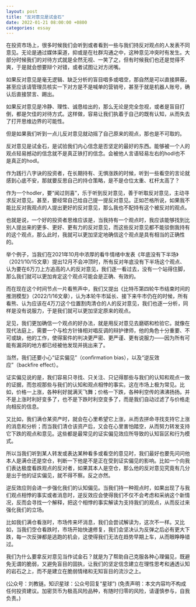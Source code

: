 ```yaml
---
layout: post
title: "反对意见是试金石"
date: 2022-01-21 08:00:00 +0800
categories: essay
---
```


在投资市场上，很多时候我们会听到或者看到一些与我们持反对观点的人发表不同意见。无论是通过媒体渠道，抑或是在社群沟通之中，这种意见冲突时有发生。大部分时候我们的对待方式就是全然无视、一笑了之，但有时候我们也还是觉得不爽，于是就会想要辩个对错，或者试图让对方闭嘴。

如果反对意见是毫无逻辑、缺乏分析的盲目唱多或唱空，那自然是可以直接屏蔽，甚至应该请管理员核实一下对方是不是喊单的营销号，甚至于就是机器人账号，确认后直接禁言、踢出。

如果反对意见是冷静、理性、诚恳给出的，那么无论是完全忽视，或者是盲目打倒，都是欠佳的对待方式。这样做，容易让我们执着于自己的既有认知，从而失去了打开思维边界的可能性。

但是如果我们听到一点儿反对意见就动摇了自己原来的观点，那也是不可取的。

反对意见是试金石，是试验我们内心信念是否坚定的最好的东西。能够被一个人的观点轻易撼动的信念就不是真正铁打的信念。会被他人言语轻易左右的hodl也不是真正的hodl。

作为践行八字诀的投资者，在长期持有、无惧涨跌的时候，听到一些看空的言论就感到心底不安，那就要反思自己的持仓策略，是不是仓位太重、杠杆太高了？

作为一个hodler，要“闻过则喜”，乐于听到反对意见，善于听取反对意见，主动寻求反对意见。甚至，要经常自己给自己提一提反对意见。正如芒格所说，如果我不能比反对我观点的人提出更好的反对意见，那么我也不配持有这个被反对的观点。

也就是说，一个好的投资者思维应该是，当我持有一个观点时，我应该能够找到比别人提出来的更多、更好、更有力的反对意见，而这些反对意见都不能驳倒我持有的这个观点，那么此时，我就可以更加坚定地确信这个观点是具有相当的正确性的。

举个例子，当我们在2021年10月中浓厚的看牛情绪中发表《年底没有下半场》（2021/10/15文章）提出12月不会冲顶时，所有反对年底没有下半场这个观点、认为要在6万刀上方追高的人的反对意见，我们逐一看过去，没有一个站得住脚，那么我们就可以更加肯定这个观点可能会是正确、有效的。

而在现在这个时间节点一片看熊声中，我们又提出《比特币第四轮牛市结束时间的推测模型》（2022/1/16文章），认为本轮牛市延长、接下来牛市仍在的时候，所有看熊、认为应该在4万刀这个位置割肉清仓的人的反对意见，我们也逐一分析，同样是没有说服力，于是我们就可以更加坚定原来的观点。

足见，我们更加确信一个观点的好办法，就是用反对意见去磨砺和检验它。就像在现代法庭上，需要一个与检方针锋相对唱反调的辩护律师，他的角色十分重要、不可或缺，他的工作，使得案件的判决更严密、更严谨、更有说服力——因为所有可能有漏洞的地方都已经被他发现并挑出来了。

当然，我们还要小心“证实偏见”（confirmation bias），以及“逆反效应”（backfire effect）。

证实偏见说的是，我们容易只寻找、只关注、只记得那些与我们的认知和观点一致的证据，而忽视那些与我们的认知和观点相悖的事实。这在市场上极为常见。比如，价格一上涨，各种利好就满天飞舞；价格一下跌，各种利空传的沸沸扬扬。并不是上涨时利好变多了，也不是下跌时利空变多了，而是我们自动过滤了与价格走向相反的信息。

又比如，我们满仓某资产时，就会在心里希望它上涨，从而去拼命寻找支持它上涨的消息和分析；而当我们清仓该资产后，又会在心里害怕踏空，从而努力转发支持它下跌的观点和意见。这些都是最常见的证实偏见效应所导致的认知盲区和行为模式。

所以当我们听到某人转发或表达某种看多或看空的意见时，我们最好也要先问问他本人是满仓还是空仓，判断一下他是不是正在受到证实偏见的影响。比如一个向我们表达极度看跌观点的反对者，如果其本人是空仓，那么他的反对意见究竟有几分是出于他的证实偏见，就不得不察。反之亦然。

逆反效应则会进一步强化我们的认知偏见。当我们持一种观点时，如果出现了与我们观点相悖的事实或者消息时，逆反效应会使得我们不仅不会考虑和采纳这个新情况，反而会寻找一个解释，把这个相悖的事实解读为支持我们的观点，从而反过来强化我们的立场。

比如我们满仓看涨时，市场传来坏消息，我们会尝试解读为，这次不一样。又比如，当我们空仓看跌时，市场开始快速修复，我们会坚决认为反弹之后必有更大下跌，每一次反弹都是逃跑的机会，这使得我们无法在趋势早期上车，从而眼睁睁错过。

我们为什么要拿反对意见当作试金石？就是为了帮助自己克服各种心理偏见，既避免无谓的脆弱，又避免盲目的固执，让我们的坚定信念建立在理性思考和通透认知的岩石之上，而不是建立在脆弱情绪和无知盲目的流沙之上。

(公众号：刘教链。知识星球：公众号回复“星球”)
(免责声明：本文内容均不构成任何投资建议。加密货币为极高风险品种，有随时归零的风险，请谨慎参与，自我负责。)